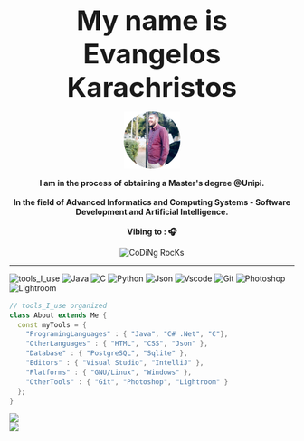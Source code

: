 <div align="center" width="60">
<p><strong><font size="20">My name is Evangelos Karachristos </font></strong></p>
  <img src="https://github.com/tselloss/tselloss/blob/main/314002262_518589893493193_1069472813813031048_n-modified.png" href="https://github.com/tselloss"   alt="text" width="20%"/><br> 
</div> 
<div align="center" width="50">
<p><strong>I am in the process of obtaining a Master's degree @Unipi. 
<br><br>In the field of Advanced Informatics and Computing Systems - Software Development and Αrtificial Intelligence. 
<br><br> Vibing to : 🎧  </strong></p>
  
<img src="https://github.com/SP-XD/SP-XD/blob/main/images/dev-working_rounded.gif?raw=true" href="https://github.com/sp-xd" alt="CoDiNg RocKs"  width="60%"/><br> 
</div>

<hr></hr>

![tools_I_use](https://img.shields.io/badge/-%F0%9F%9A%80%20Tools%20I%20use-orange)
![Java](https://img.shields.io/badge/Java-ED8B00?style=flat&logo=java&logoColor=white)
![C](https://img.shields.io/badge/C-00599C?style=flat&logo=c&logoColor=white)
![Python](https://img.shields.io/badge/Python-FFD43B?style=flat&logo=python&logoColor=darkgreen)
![Json](https://img.shields.io/badge/json-5E5C5C?style=flat&logo=json&logoColor=white)
![Vscode](https://img.shields.io/badge/Visual_Studio_Code-0078D4?style=flat&logo=visual%20studio%20code&logoColor=white)
![Git](https://img.shields.io/badge/GIT-E44C30?style=flat&logo=git&logoColor=white)
![Photoshop](https://img.shields.io/badge/Adobe%20Photoshop-31A8FF?style=flat&logo=Adobe%20Photoshop&logoColor=black)
![Lightroom](https://img.shields.io/badge/Adobe%20Lightroom-31A8FF?style=flat&logo=Adobe%20Lightroom&logoColor=white)

```dart
// tools_I_use organized
class About extends Me { 
  const myTools = {  
    "ProgramingLanguages" : { "Java", "C# .Net", "C"},
    "OtherLanguages" : { "HTML", "CSS", "Json" },
    "Database" : { "PostgreSQL", "Sqlite" },
    "Editors" : { "Visual Studio", "IntelliJ" },
    "Platforms" : { "GNU/Linux", "Windows" },
    "OtherTools" : { "Git", "Photoshop", "Lightroom" }
  };
}
```

<div align="center" style="display: flex; flex-direction: row;">
 <img class="img" src="https://github-readme-stats.vercel.app/api?username=tselloss&show_icons=true&theme=dracula" />
</div>
<div align="center" style="display: flex; flex-direction: row;">
 <img class="img" src="https://github-readme-stats.vercel.app/api/top-langs/?username=tselloss&hide=javascript,css,scss,html&theme=dracula" />
</div>



